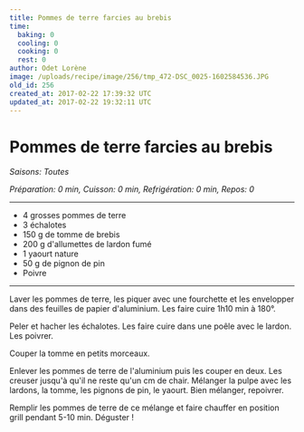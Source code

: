 ```yaml
---
title: Pommes de terre farcies au brebis 
time:
  baking: 0
  cooling: 0
  cooking: 0
  rest: 0
author: Odet Lorène
image: /uploads/recipe/image/256/tmp_472-DSC_0025-1602584536.JPG
old_id: 256
created_at: 2017-02-22 17:39:32 UTC
updated_at: 2017-02-22 19:32:11 UTC
---
```


# Pommes de terre farcies au brebis 



*Saisons: Toutes*

*Préparation: 0 min, Cuisson: 0 min, Refrigération: 0 min, Repos: 0*

---

- 4 grosses pommes de terre
- 3 échalotes
- 150 g de tomme de brebis
- 200 g d'allumettes de lardon fumé
- 1 yaourt nature
- 50 g de pignon de pin
- Poivre

---

Laver les pommes de terre, les piquer avec une fourchette et les envelopper dans des feuilles de papier d'aluminium. Les faire cuire 1h10 min à 180°.

Peler et hacher les échalotes. Les faire cuire dans une poêle avec le lardon. Les poivrer.

Couper la tomme en petits morceaux.

Enlever les pommes de terre de l'aluminium puis les couper en deux. Les creuser jusqu'à qu'il ne reste qu'un cm de chair. Mélanger la pulpe avec les lardons, la tomme, les pignons de pin, le yaourt. Bien mélanger, repoivrer.

Remplir les pommes de terre de ce mélange et faire chauffer en position grill pendant 5-10 min. Déguster !
